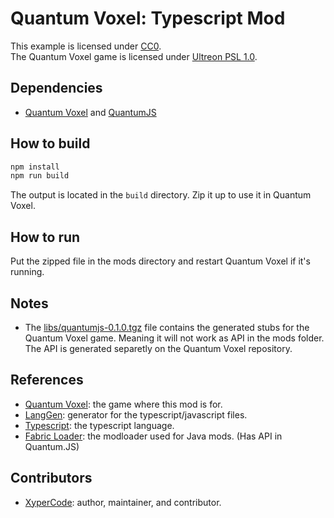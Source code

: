 # Quantum Voxel: Typescript Mod
This example is licensed under [CC0](https://creativecommons.org/publicdomain/zero/1.0/).  
The Quantum Voxel game is licensed under [Ultreon PSL 1.0](https://github.com/Ultreon/quantum-voxel/blob/master/LICENSE.md).

## Dependencies

- [Quantum Voxel](https://github.com/Ultreon/quantum-voxel) and [QuantumJS](https://gitlab.com/ultreon/quantumjs)

## How to build

```bash
npm install
npm run build
```

The output is located in the `build` directory.
Zip it up to use it in Quantum Voxel.

## How to run

Put the zipped file in the mods directory and restart Quantum Voxel if it's running.

## Notes

- The [libs/quantumjs-0.1.0.tgz](libs/quantumjs-0.1.0.tgz) file contains the generated stubs for the Quantum Voxel game. Meaning it will not work as API in the mods folder.
The API is generated separetly on the Quantum Voxel repository.

## References

- [Quantum Voxel](https://github.com/Ultreon/quantum-voxel): the game where this mod is for.
- [LangGen](https://github.com/Ultreon/lang-gen): generator for the typescript/javascript files.
- [Typescript](https://www.typescriptlang.org/): the typescript language.
- [Fabric Loader](https://fabricmc.net/): the modloader used for Java mods. (Has API in Quantum.JS)

## Contributors

- [XyperCode](https://github.com/XyperCode): author, maintainer, and contributor.
